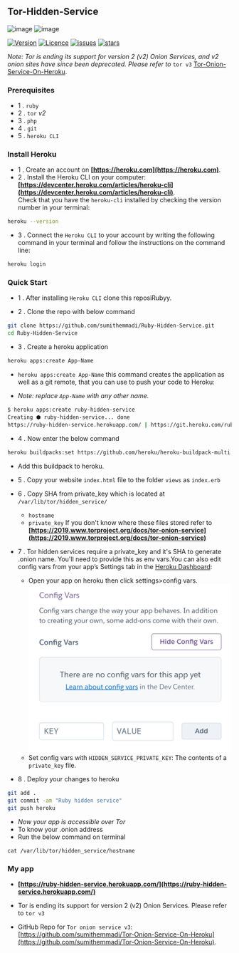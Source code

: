 ## Tor-Hidden-Service
![image](https://img.shields.io/badge/Heroku-430098?style=for-the-badge&logo=heroku&logoColor=white) ![image](https://img.shields.io/badge/Tor-7D4698?style=for-the-badge&logo=Tor-Browser&logoColor=white)

[![Version](https://img.shields.io/badge/Version-1.0.3-blue)](https://github.com/sumithemmadi/Ruby-Hidden-Service)
[![Licence](https://img.shields.io/github/license/sumithemmadi/Ruby-Hidden-Service)](https://github.com/sumithemmadi/Ruby-Hidden-Service)
[![issues](https://img.shields.io/github/issues/sumithemmadi/Ruby-Hidden-Service)](https://github.com/sumithemmadi/Ruby-Hidden-Service)
[![stars](https://img.shields.io/github/stars/sumithemmadi/Ruby-Hidden-Service)](https://github.com/sumithemmadi/Ruby-Hidden-Service)


_Note: Tor is ending its support for version 2 (v2) Onion Services, and v2 onion sites have since been deprecated. Please refer to_ `tor v3` [Tor-Onion-Service-On-Heroku](https://github.com/sumithemmadi/Tor-Onion-Service-On-Heroku).
### Prerequisites
- 1 . `ruby`
- 2 . `tor`  _v2_
- 3 . `php`
- 4 . `git`
- 5 . `heroku CLI`


### Install Heroku
- 1 . Create an account on  **[https://heroku.com](https://heroku.com)**.
- 2 . Install the Heroku CLI on your computer: <br/>**[https://devcenter.heroku.com/articles/heroku-cli](https://devcenter.heroku.com/articles/heroku-cli)**. 
<br/>Check that you have the `heroku-cli` installed by checking the version number in your terminal:

```bash
heroku --version
```

- 3 . Connect the `Heroku CLI` to your account by writing the following command in your terminal and follow the instructions on the command line:
```bash
heroku login
```

### Quick Start

- 1 . After installing `Heroku CLI` clone this reposiRubyy.

- 2 . Clone the repo with below command
```bash
git clone https://github.com/sumithemmadi/Ruby-Hidden-Service.git
cd Ruby-Hidden-Service
```
- 3 . Create a heroku application

```bash
heroku apps:create App-Name
```

-  `heroku apps:create App-Name` this command creates the application as well as a git remote, that you can use to push your code to Heroku:
 
-  _Note: replace `App-Name` with  any other name._
```bash
$ heroku apps:create ruby-hidden-service
Creating ⬢ ruby-hidden-service... done
https://ruby-hidden-service.herokuapp.com/ | https://git.heroku.com/ruby-hidden-service.git
```
- 4 . Now enter the below command

```bash
heroku buildpacks:set https://github.com/heroku/heroku-buildpack-multi.git
```
- Add this buildpack to heroku.

- 5 . Copy your website `index.html` file to the folder `views` as `index.erb`</br>

- 6 . Copy SHA from private_key which is located at `/var/lib/tor/hidden_service/`

   - `hostname`
   - `private_key`
   If you don't know where these files stored refer to **[https://2019.www.torproject.org/docs/tor-onion-service](https://2019.www.torproject.org/docs/tor-onion-service)**
  

- 7 .  Tor hidden services require  a private_key and it's SHA to generate  .onion name. You'll need to provide this as env vars.You can also edit config vars from your app’s Settings tab in the [Heroku Dashboard](https://dashboard.heroku.com):
  - Open your app on heroku then click settings>config vars.
   [![image](https://raw.githubusercontent.com/sumithemmadi/Ruby-Hidden-Service/main/configvar.jpg)](https://dashboard.heroku.com)
  - Set config vars with `HIDDEN_SERVICE_PRIVATE_KEY`: The contents of a `private_key` file.


- 8 . Deploy your changes to heroku
```bash
git add .
git commit -am "Ruby hidden service"
git push heroku
```

- _Now your app is accessible over Tor_
- To know your .onion address
- Run the below command on terminal
```
cat /var/lib/tor/hidden_service/hostname
```
### My app

-  **[https://ruby-hidden-service.herokuapp.com/](https://ruby-hidden-service.herokuapp.com/)**
    
- Tor is ending its support for version 2 (v2) Onion Services. Please refer to `tor v3` 
- GitHub Repo for `Tor onion service v3`:[https://github.com/sumithemmadi/Tor-Onion-Service-On-Heroku](https://github.com/sumithemmadi/Tor-Onion-Service-On-Heroku).
